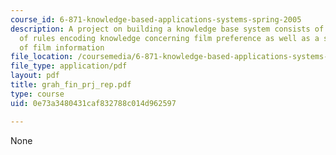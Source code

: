 ```yaml
---
course_id: 6-871-knowledge-based-applications-systems-spring-2005
description: A project on building a knowledge base system consists of a collection
  of rules encoding knowledge concerning film preference as well as a small database
  of film information
file_location: /coursemedia/6-871-knowledge-based-applications-systems-spring-2005/0e73a3480431caf832788c014d962597_grah_fin_prj_rep.pdf
file_type: application/pdf
layout: pdf
title: grah_fin_prj_rep.pdf
type: course
uid: 0e73a3480431caf832788c014d962597

---
```

None